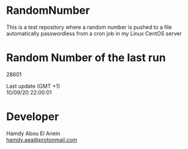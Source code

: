 # RandomNumber    
This is a test repository where a random number is pushed to a file automatically passwordless from a cron job in my Linux CentOS server    
# Random Number of the last run   
28601
      
Last update (GMT +1)    
10/09/20 22:00:01
# Developer    
Hamdy Abou El Anein   
hamdy.aea@protonmail.com

